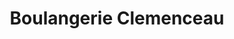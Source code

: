 ---
title: "Boulangerie Clemenceau"
url: /mont-de-marsan/boulangerie-clemenceau/
shop: boulangerie
---